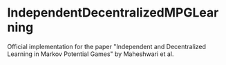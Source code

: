 # IndependentDecentralizedMPGLearning

Official implementation for the paper "Independent and Decentralized Learning in Markov Potential Games" by Maheshwari et al.
